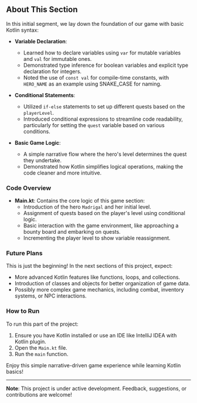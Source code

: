 ## About This Section

In this initial segment, we lay down the foundation of our game with basic Kotlin syntax:

- **Variable Declaration**:
    - Learned how to declare variables using `var` for mutable variables and `val` for immutable ones.
    - Demonstrated type inference for boolean variables and explicit type declaration for integers.
    - Noted the use of `const val` for compile-time constants, with `HERO_NAME` as an example using SNAKE_CASE for naming.

- **Conditional Statements**:
    - Utilized `if-else` statements to set up different quests based on the `playerLevel`.
    - Introduced conditional expressions to streamline code readability, particularly for setting the `quest` variable based on various conditions.

- **Basic Game Logic**:
    - A simple narrative flow where the hero's level determines the quest they undertake.
    - Demonstrated how Kotlin simplifies logical operations, making the code cleaner and more intuitive.

### Code Overview

- **Main.kt**: Contains the core logic of this game section:
    - Introduction of the hero `Madrigal` and her initial level.
    - Assignment of quests based on the player's level using conditional logic.
    - Basic interaction with the game environment, like approaching a bounty board and embarking on quests.
    - Incrementing the player level to show variable reassignment.

### Future Plans

This is just the beginning! In the next sections of this project, expect:
- More advanced Kotlin features like functions, loops, and collections.
- Introduction of classes and objects for better organization of game data.
- Possibly more complex game mechanics, including combat, inventory systems, or NPC interactions.

### How to Run

To run this part of the project:
1. Ensure you have Kotlin installed or use an IDE like IntelliJ IDEA with Kotlin plugin.
2. Open the `Main.kt` file.
3. Run the `main` function.

Enjoy this simple narrative-driven game experience while learning Kotlin basics!

---

**Note**: This project is under active development. Feedback, suggestions, or contributions are welcome!